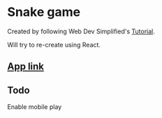 # Snake game  

Created by following Web Dev Simplified's [Tutorial](https://www.youtube.com/watch?v=QTcIXok9wNY&ab_channel=WebDevSimplified).  

Will try to re-create using React.  

## [App link](https://mayorbcode.github.io/snake-game/)  

## Todo
Enable mobile play